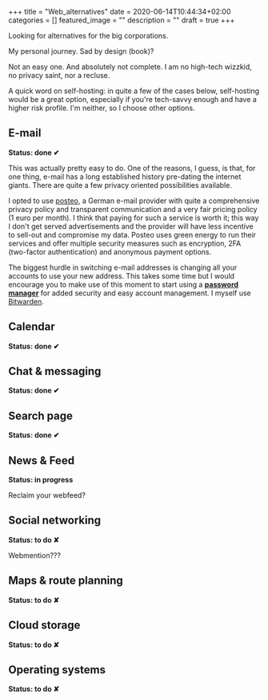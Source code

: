 +++
title =  "Web_alternatives"
date = 2020-06-14T10:44:34+02:00
categories = []
featured_image = ""
description = ""
draft = true
+++

Looking for alternatives for the big corporations.

My personal journey.
Sad by design (book)?

Not an easy one. And absolutely not complete. I am no high-tech wizzkid, no privacy saint, nor a recluse.

<!--more-->

A quick word on self-hosting: in quite a few of the cases below, self-hosting would be a great option, especially if you're tech-savvy enough and have a higher risk profile. I'm neither, so I choose other options.

## E-mail
**Status: done ✔**

This was actually pretty easy to do. One of the reasons, I guess, is that, for one thing, e-mail has a long established history pre-dating the internet giants. There are quite a few privacy oriented possibilities available.

I opted to use [posteo](https://posteo.de/en), a German e-mail provider with quite a comprehensive privacy policy and transparent communication and a very fair pricing policy (1 euro per month). I think that paying for such a service is worth it; this way I don't get served advertisements and the provider will have less incentive to sell-out and compromise my data. Posteo uses green energy to run their services and offer multiple security measures such as encryption, 2FA (two-factor authentication) and anonymous payment options.

The biggest hurdle in switching e-mail addresses is changing all your accounts to use your new address. This takes some time but I would encourage you to make use of this moment to start using a **[password manager](https://en.wikipedia.org/wiki/Password_manager)** for added security and easy account management. I myself use [Bitwarden](https://bitwarden.com/).

## Calendar
**Status: done ✔**

## Chat & messaging
**Status: done ✔**

## Search page
**Status: done ✔**

## News & Feed
**Status: in progress**

Reclaim your webfeed?

## Social networking
**Status: to do ✘**

Webmention???

## Maps & route planning
**Status: to do ✘**

## Cloud storage
**Status: to do ✘**

## Operating systems
**Status: to do ✘**